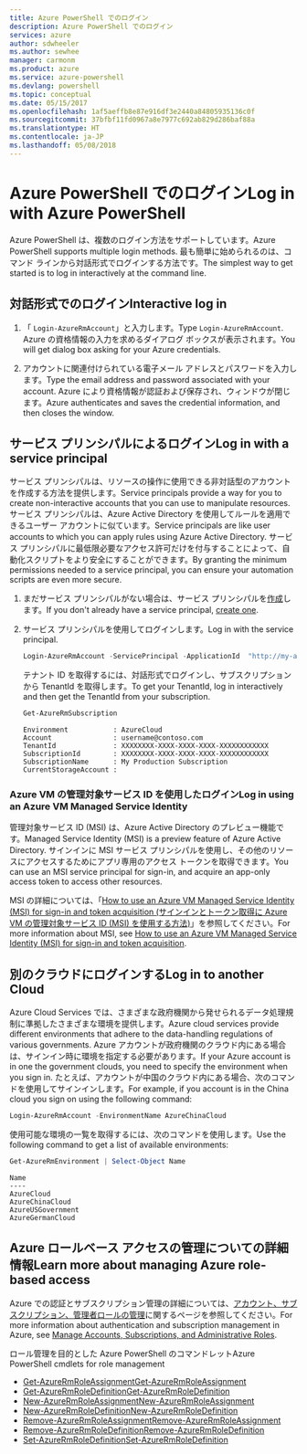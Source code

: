 ```yaml
---
title: Azure PowerShell でのログイン
description: Azure PowerShell でのログイン
services: azure
author: sdwheeler
ms.author: sewhee
manager: carmonm
ms.product: azure
ms.service: azure-powershell
ms.devlang: powershell
ms.topic: conceptual
ms.date: 05/15/2017
ms.openlocfilehash: 1af5aeffb8e87e916df3e2440a84805935136c0f
ms.sourcegitcommit: 37bfbf11fd0967a8e7977c692ab829d286baf88a
ms.translationtype: HT
ms.contentlocale: ja-JP
ms.lasthandoff: 05/08/2018
---
```

# <a name="log-in-with-azure-powershell"></a><span data-ttu-id="2bc6e-103">Azure PowerShell でのログイン</span><span class="sxs-lookup"><span data-stu-id="2bc6e-103">Log in with Azure PowerShell</span></span>

<span data-ttu-id="2bc6e-104">Azure PowerShell は、複数のログイン方法をサポートしています。</span><span class="sxs-lookup"><span data-stu-id="2bc6e-104">Azure PowerShell supports multiple login methods.</span></span> <span data-ttu-id="2bc6e-105">最も簡単に始められるのは、コマンド ラインから対話形式でログインする方法です。</span><span class="sxs-lookup"><span data-stu-id="2bc6e-105">The simplest way to get started is to log in interactively at the command line.</span></span>

## <a name="interactive-log-in"></a><span data-ttu-id="2bc6e-106">対話形式でのログイン</span><span class="sxs-lookup"><span data-stu-id="2bc6e-106">Interactive log in</span></span>

1. <span data-ttu-id="2bc6e-107">「 `Login-AzureRmAccount`」と入力します。</span><span class="sxs-lookup"><span data-stu-id="2bc6e-107">Type `Login-AzureRmAccount`.</span></span> <span data-ttu-id="2bc6e-108">Azure の資格情報の入力を求めるダイアログ ボックスが表示されます。</span><span class="sxs-lookup"><span data-stu-id="2bc6e-108">You will get dialog box asking for your Azure credentials.</span></span>

2. <span data-ttu-id="2bc6e-109">アカウントに関連付けられている電子メール アドレスとパスワードを入力します。</span><span class="sxs-lookup"><span data-stu-id="2bc6e-109">Type the email address and password associated with your account.</span></span> <span data-ttu-id="2bc6e-110">Azure により資格情報が認証および保存され、ウィンドウが閉じます。</span><span class="sxs-lookup"><span data-stu-id="2bc6e-110">Azure authenticates and saves the credential information, and then closes the window.</span></span>

## <a name="log-in-with-a-service-principal"></a><span data-ttu-id="2bc6e-111">サービス プリンシパルによるログイン</span><span class="sxs-lookup"><span data-stu-id="2bc6e-111">Log in with a service principal</span></span>

<span data-ttu-id="2bc6e-112">サービス プリンシパルは、リソースの操作に使用できる非対話型のアカウントを作成する方法を提供します。</span><span class="sxs-lookup"><span data-stu-id="2bc6e-112">Service principals provide a way for you to create non-interactive accounts that you can use to manipulate resources.</span></span> <span data-ttu-id="2bc6e-113">サービス プリンシパルは、Azure Active Directory を使用してルールを適用できるユーザー アカウントに似ています。</span><span class="sxs-lookup"><span data-stu-id="2bc6e-113">Service principals are like user accounts to which you can apply rules using Azure Active Directory.</span></span> <span data-ttu-id="2bc6e-114">サービス プリンシパルに最低限必要なアクセス許可だけを付与することによって、自動化スクリプトをより安全にすることができます。</span><span class="sxs-lookup"><span data-stu-id="2bc6e-114">By granting the minimum permissions needed to a service principal, you can ensure your automation scripts are even more secure.</span></span>

1. <span data-ttu-id="2bc6e-115">まだサービス プリンシパルがない場合は、サービス プリンシパルを[作成](create-azure-service-principal-azureps.md)します。</span><span class="sxs-lookup"><span data-stu-id="2bc6e-115">If you don't already have a service principal, [create one](create-azure-service-principal-azureps.md).</span></span>

2. <span data-ttu-id="2bc6e-116">サービス プリンシパルを使用してログインします。</span><span class="sxs-lookup"><span data-stu-id="2bc6e-116">Log in with the service principal.</span></span>

    ```powershell
    Login-AzureRmAccount -ServicePrincipal -ApplicationId  "http://my-app" -Credential $pscredential -TenantId $tenantid
    ```

    <span data-ttu-id="2bc6e-117">テナント ID を取得するには、対話形式でログインし、サブスクリプションから TenantId を取得します。</span><span class="sxs-lookup"><span data-stu-id="2bc6e-117">To get your TenantId, log in interactively and then get the TenantId from your subscription.</span></span>

    ```powershell
    Get-AzureRmSubscription
    ```

    ```
    Environment           : AzureCloud
    Account               : username@contoso.com
    TenantId              : XXXXXXXX-XXXX-XXXX-XXXX-XXXXXXXXXXXX
    SubscriptionId        : XXXXXXXX-XXXX-XXXX-XXXX-XXXXXXXXXXXX
    SubscriptionName      : My Production Subscription
    CurrentStorageAccount :
    ```

### <a name="log-in-using-an-azure-vm-managed-service-identity"></a><span data-ttu-id="2bc6e-118">Azure VM の管理対象サービス ID を使用したログイン</span><span class="sxs-lookup"><span data-stu-id="2bc6e-118">Log in using an Azure VM Managed Service Identity</span></span>

<span data-ttu-id="2bc6e-119">管理対象サービス ID (MSI) は、Azure Active Directory のプレビュー機能です。</span><span class="sxs-lookup"><span data-stu-id="2bc6e-119">Managed Service Identity (MSI) is a preview feature of Azure Active Directory.</span></span> <span data-ttu-id="2bc6e-120">サインインに MSI サービス プリンシパルを使用し、その他のリソースにアクセスするためにアプリ専用のアクセス トークンを取得できます。</span><span class="sxs-lookup"><span data-stu-id="2bc6e-120">You can use an MSI service principal for sign-in, and acquire an app-only access token to access other resources.</span></span>

<span data-ttu-id="2bc6e-121">MSI の詳細については、「[How to use an Azure VM Managed Service Identity (MSI) for sign-in and token acquisition (サインインとトークン取得に Azure VM の管理対象サービス ID (MSI) を使用する方法)](/azure/active-directory/msi-how-to-get-access-token-using-msi)」を参照してください。</span><span class="sxs-lookup"><span data-stu-id="2bc6e-121">For more information about MSI, see [How to use an Azure VM Managed Service Identity (MSI) for sign-in and token acquisition](/azure/active-directory/msi-how-to-get-access-token-using-msi).</span></span>

## <a name="log-in-to-another-cloud"></a><span data-ttu-id="2bc6e-122">別のクラウドにログインする</span><span class="sxs-lookup"><span data-stu-id="2bc6e-122">Log in to another Cloud</span></span>

<span data-ttu-id="2bc6e-123">Azure Cloud Services では、さまざまな政府機関から発せられるデータ処理規制に準拠したさまざまな環境を提供します。</span><span class="sxs-lookup"><span data-stu-id="2bc6e-123">Azure cloud services provide different environments that adhere to the data-handling regulations of various governments.</span></span> <span data-ttu-id="2bc6e-124">Azure アカウントが政府機関のクラウド内にある場合は、サインイン時に環境を指定する必要があります。</span><span class="sxs-lookup"><span data-stu-id="2bc6e-124">If your Azure account is in one the government clouds, you need to specify the environment when you sign in.</span></span> <span data-ttu-id="2bc6e-125">たとえば、アカウントが中国のクラウド内にある場合、次のコマンドを使用してサインインします。</span><span class="sxs-lookup"><span data-stu-id="2bc6e-125">For example, if you account is in the China cloud you sign on using the following command:</span></span>

```powershell
Login-AzureRmAccount -EnvironmentName AzureChinaCloud
```

<span data-ttu-id="2bc6e-126">使用可能な環境の一覧を取得するには、次のコマンドを使用します。</span><span class="sxs-lookup"><span data-stu-id="2bc6e-126">Use the following command to get a list of available environments:</span></span>

```powershell
Get-AzureRmEnvironment | Select-Object Name
```

```
Name
----
AzureCloud
AzureChinaCloud
AzureUSGovernment
AzureGermanCloud
```

## <a name="learn-more-about-managing-azure-role-based-access"></a><span data-ttu-id="2bc6e-127">Azure ロールベース アクセスの管理についての詳細情報</span><span class="sxs-lookup"><span data-stu-id="2bc6e-127">Learn more about managing Azure role-based access</span></span>

<span data-ttu-id="2bc6e-128">Azure での認証とサブスクリプション管理の詳細については、[アカウント、サブスクリプション、管理者ロールの管理](/azure/active-directory/role-based-access-control-configure)に関するページを参照してください。</span><span class="sxs-lookup"><span data-stu-id="2bc6e-128">For more information about authentication and subscription management in Azure, see [Manage Accounts, Subscriptions, and Administrative Roles](/azure/active-directory/role-based-access-control-configure).</span></span>

<span data-ttu-id="2bc6e-129">ロール管理を目的とした Azure PowerShell のコマンドレット</span><span class="sxs-lookup"><span data-stu-id="2bc6e-129">Azure PowerShell cmdlets for role management</span></span>

* [<span data-ttu-id="2bc6e-130">Get-AzureRmRoleAssignment</span><span class="sxs-lookup"><span data-stu-id="2bc6e-130">Get-AzureRmRoleAssignment</span></span>](/powershell/module/AzureRM.Resources/Get-AzureRmRoleAssignment)
* [<span data-ttu-id="2bc6e-131">Get-AzureRmRoleDefinition</span><span class="sxs-lookup"><span data-stu-id="2bc6e-131">Get-AzureRmRoleDefinition</span></span>](/powershell/module/AzureRM.Resources/Get-AzureRmRoleDefinition)
* [<span data-ttu-id="2bc6e-132">New-AzureRmRoleAssignment</span><span class="sxs-lookup"><span data-stu-id="2bc6e-132">New-AzureRmRoleAssignment</span></span>](/powershell/module/AzureRM.Resources/New-AzureRmRoleAssignment)
* [<span data-ttu-id="2bc6e-133">New-AzureRmRoleDefinition</span><span class="sxs-lookup"><span data-stu-id="2bc6e-133">New-AzureRmRoleDefinition</span></span>](/powershell/module/AzureRM.Resources/New-AzureRmRoleDefinition)
* [<span data-ttu-id="2bc6e-134">Remove-AzureRmRoleAssignment</span><span class="sxs-lookup"><span data-stu-id="2bc6e-134">Remove-AzureRmRoleAssignment</span></span>](/powershell/module/AzureRM.Resources/Remove-AzureRmRoleAssignment)
* [<span data-ttu-id="2bc6e-135">Remove-AzureRmRoleDefinition</span><span class="sxs-lookup"><span data-stu-id="2bc6e-135">Remove-AzureRmRoleDefinition</span></span>](/powershell/module/AzureRM.Resources/Remove-AzureRmRoleDefinition)
* [<span data-ttu-id="2bc6e-136">Set-AzureRmRoleDefinition</span><span class="sxs-lookup"><span data-stu-id="2bc6e-136">Set-AzureRmRoleDefinition</span></span>](/powershell/moduel/AzureRM.Resources/Set-AzureRmRoleDefinition)
